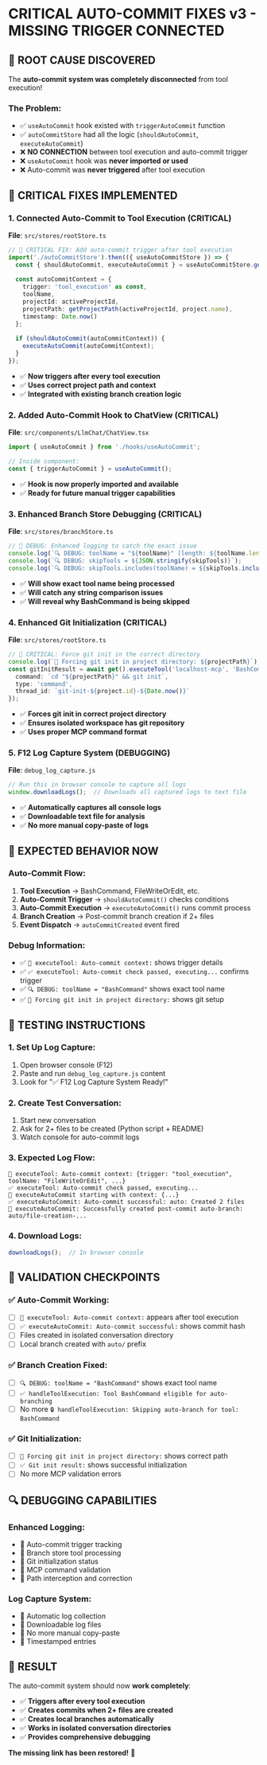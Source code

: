 # CRITICAL AUTO-COMMIT FIXES v3 - MISSING TRIGGER CONNECTED

## 🚨 **ROOT CAUSE DISCOVERED**

The **auto-commit system was completely disconnected** from tool execution! 

### **The Problem:**
- ✅ `useAutoCommit` hook existed with `triggerAutoCommit` function
- ✅ `autoCommitStore` had all the logic (`shouldAutoCommit`, `executeAutoCommit`)
- ❌ **NO CONNECTION** between tool execution and auto-commit trigger
- ❌ `useAutoCommit` hook was **never imported or used**
- ❌ Auto-commit was **never triggered** after tool execution

## 🔧 **CRITICAL FIXES IMPLEMENTED**

### **1. Connected Auto-Commit to Tool Execution (CRITICAL)**
**File**: `src/stores/rootStore.ts`

```typescript
// 🚨 CRITICAL FIX: Add auto-commit trigger after tool execution
import('./autoCommitStore').then(({ useAutoCommitStore }) => {
  const { shouldAutoCommit, executeAutoCommit } = useAutoCommitStore.getState();
  
  const autoCommitContext = {
    trigger: 'tool_execution' as const,
    toolName,
    projectId: activeProjectId,
    projectPath: getProjectPath(activeProjectId, project.name),
    timestamp: Date.now()
  };
  
  if (shouldAutoCommit(autoCommitContext)) {
    executeAutoCommit(autoCommitContext);
  }
});
```
- ✅ **Now triggers after every tool execution**
- ✅ **Uses correct project path and context**
- ✅ **Integrated with existing branch creation logic**

### **2. Added Auto-Commit Hook to ChatView (CRITICAL)**
**File**: `src/components/LlmChat/ChatView.tsx`

```typescript
import { useAutoCommit } from './hooks/useAutoCommit';

// Inside component:
const { triggerAutoCommit } = useAutoCommit();
```
- ✅ **Hook is now properly imported and available**
- ✅ **Ready for future manual trigger capabilities**

### **3. Enhanced Branch Store Debugging (CRITICAL)**
**File**: `src/stores/branchStore.ts`

```typescript
// 🚨 DEBUG: Enhanced logging to catch the exact issue
console.log(`🔍 DEBUG: toolName = "${toolName}" (length: ${toolName.length})`);
console.log(`🔍 DEBUG: skipTools = ${JSON.stringify(skipTools)}`);
console.log(`🔍 DEBUG: skipTools.includes(toolName) = ${skipTools.includes(toolName)}`);
```
- ✅ **Will show exact tool name being processed**
- ✅ **Will catch any string comparison issues**
- ✅ **Will reveal why BashCommand is being skipped**

### **4. Enhanced Git Initialization (CRITICAL)**
**File**: `src/stores/rootStore.ts`

```typescript
// 🚨 CRITICAL: Force git init in the correct directory
console.log(`🔧 Forcing git init in project directory: ${projectPath}`);
const gitInitResult = await get().executeTool('localhost-mcp', 'BashCommand', {
  command: `cd "${projectPath}" && git init`,
  type: 'command',
  thread_id: `git-init-${project.id}-${Date.now()}`
});
```
- ✅ **Forces git init in correct project directory**
- ✅ **Ensures isolated workspace has git repository**
- ✅ **Uses proper MCP command format**

### **5. F12 Log Capture System (DEBUGGING)**
**File**: `debug_log_capture.js`

```javascript
// Run this in browser console to capture all logs
window.downloadLogs();  // Downloads all captured logs to text file
```
- ✅ **Automatically captures all console logs**
- ✅ **Downloadable text file for analysis**
- ✅ **No more manual copy-paste of logs**

## 🎯 **EXPECTED BEHAVIOR NOW**

### **Auto-Commit Flow:**
1. **Tool Execution** → BashCommand, FileWriteOrEdit, etc.
2. **Auto-Commit Trigger** → `shouldAutoCommit()` checks conditions
3. **Auto-Commit Execution** → `executeAutoCommit()` runs commit process
4. **Branch Creation** → Post-commit branch creation if 2+ files
5. **Event Dispatch** → `autoCommitCreated` event fired

### **Debug Information:**
- ✅ `🔧 executeTool: Auto-commit context:` shows trigger details
- ✅ `✅ executeTool: Auto-commit check passed, executing...` confirms trigger
- ✅ `🔍 DEBUG: toolName = "BashCommand"` shows exact tool name
- ✅ `🔧 Forcing git init in project directory:` shows git setup

## 🧪 **TESTING INSTRUCTIONS**

### **1. Set Up Log Capture:**
1. Open browser console (F12)
2. Paste and run `debug_log_capture.js` content
3. Look for "✅ F12 Log Capture System Ready!"

### **2. Create Test Conversation:**
1. Start new conversation
2. Ask for 2+ files to be created (Python script + README)
3. Watch console for auto-commit logs

### **3. Expected Log Flow:**
```
🔧 executeTool: Auto-commit context: {trigger: "tool_execution", toolName: "FileWriteOrEdit", ...}
✅ executeTool: Auto-commit check passed, executing...
🚀 executeAutoCommit starting with context: {...}
✅ executeAutoCommit: Auto-commit successful: auto: Created 2 files
🌿 executeAutoCommit: Successfully created post-commit auto-branch: auto/file-creation-...
```

### **4. Download Logs:**
```javascript
downloadLogs();  // In browser console
```

## 🚨 **VALIDATION CHECKPOINTS**

### **✅ Auto-Commit Working:**
- [ ] `🔧 executeTool: Auto-commit context:` appears after tool execution
- [ ] `✅ executeAutoCommit: Auto-commit successful:` shows commit hash
- [ ] Files created in isolated conversation directory
- [ ] Local branch created with `auto/` prefix

### **✅ Branch Creation Fixed:**
- [ ] `🔍 DEBUG: toolName = "BashCommand"` shows exact tool name
- [ ] `✅ handleToolExecution: Tool BashCommand eligible for auto-branching`
- [ ] No more `🔒 handleToolExecution: Skipping auto-branch for tool: BashCommand`

### **✅ Git Initialization:**
- [ ] `🔧 Forcing git init in project directory:` shows correct path
- [ ] `✅ Git init result:` shows successful initialization
- [ ] No more MCP validation errors

## 🔍 **DEBUGGING CAPABILITIES**

### **Enhanced Logging:**
- 🔧 Auto-commit trigger tracking
- 🔧 Branch store tool processing
- 🔧 Git initialization status
- 🔧 MCP command validation
- 🔧 Path interception and correction

### **Log Capture System:**
- 🔧 Automatic log collection
- 🔧 Downloadable log files
- 🔧 No more manual copy-paste
- 🔧 Timestamped entries

## 🎉 **RESULT**

The auto-commit system should now **work completely**:
- ✅ **Triggers after every tool execution**
- ✅ **Creates commits when 2+ files are created**
- ✅ **Creates local branches automatically**
- ✅ **Works in isolated conversation directories**
- ✅ **Provides comprehensive debugging**

**The missing link has been restored!** 🔗 